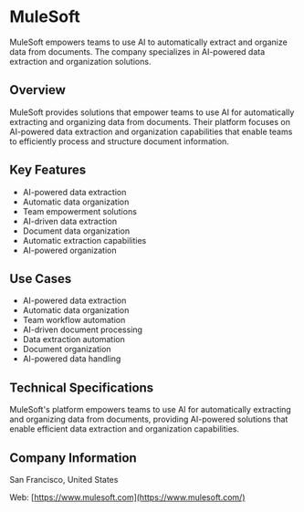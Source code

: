 # MuleSoft

MuleSoft empowers teams to use AI to automatically extract and organize data from documents. The company specializes in AI-powered data extraction and organization solutions.

## Overview

MuleSoft provides solutions that empower teams to use AI for automatically extracting and organizing data from documents. Their platform focuses on AI-powered data extraction and organization capabilities that enable teams to efficiently process and structure document information.

## Key Features

- AI-powered data extraction
- Automatic data organization
- Team empowerment solutions
- AI-driven data extraction
- Document data organization
- Automatic extraction capabilities
- AI-powered organization

## Use Cases

- AI-powered data extraction
- Automatic data organization
- Team workflow automation
- AI-driven document processing
- Data extraction automation
- Document organization
- AI-powered data handling

## Technical Specifications

MuleSoft's platform empowers teams to use AI for automatically extracting and organizing data from documents, providing AI-powered solutions that enable efficient data extraction and organization capabilities.

## Company Information

San Francisco, United States

Web: [https://www.mulesoft.com](https://www.mulesoft.com/) 